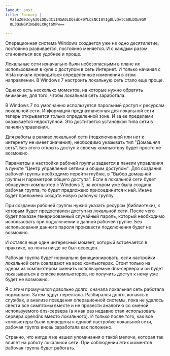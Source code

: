```yaml
--- 
layout: post
title: !binary |
  V2luZG93cyA3OiDQvdC1INGA0LDQsdC+0YLQsNC10YIg0LvQvtC60LDQu9GM
  0L3QsNGPINGB0LXRgtGMPw==

---
```

Операционная система Windows создается уже не одно десятилетие, постоянно развивается, постоянно меняется. И с каждым разом становиться все удобнее и проще.

Локальные сети изначально были небезопасными в плане их использования в купе с доступом в сеть Интернет. И только начиная с Vista начали проводиться определенные изменения в этом направлении. В Windows 7 настроить локальную сеть стало еще проще.

Однако есть несколько моментов, на которые нужно обратить внимание, для того, чтобы локальная сеть заработала.

В Windows 7 по умолчанию используется парольный доступ к ресурсам локальной сети. Информация предназначенная для локальной сети теперь открывается только определенной зоне. И за ее пределами оказывается недоступной. Это достигается установкой типа сети в панели управления.

Для работы в рамках локальной сети (подключенной или нет к интернету не имеет значения), необходимо указывать тип "Домашняя сеть". Без этого открыть доступ к своему компьютеру будет просто не возможно.

Параметры и настройки рабочей группы задается в панели управления в пункте "Центр управления сетями и общим доступом". Для создания рабочей группы необходимо перейти глубже, в "Выбор домашней группы и параметров общего доступа". Если в локальной сети будет обнаружен компьютер с Windows 7, на котором уже была создана рабочая группа, то будет предложено присоединится к ней. Иначе будет преложено создать новую рабочую группу.

При создании рабочей группы нужно указать ресурсы (библиотеки), к которым будет предоставлен доступ из локальной сети. После чего будет показан генерированный случайный пароль, который необходимо использовать при подключении к данной рабочей группе. Без использования данного пароля произвести подключения будет не возможно.

И остался еще один интересный момент, который встречается в практике, но почти нигде не был освещен.

Рабочая группа будет нормально функционировать, если настройки локальной сети совпадают на всех компьютерах. Стоит только на одном из компьютером сменить используемые dns-сервера и он будет показываться в списке компьютеров, но получить доступ к нему уже будет не возможно.

Я с этим промучился довольно долго, сначала локальная сеть работала нормально. Затем вдруг перестала. Разбирался долго, копаясь в службах, в анализе поведения операционной системы, пока не удалось свести все симптомы вместе и не провести аналогию со сменой используемого dns-сервера (а я как раз недавно стал использовать сервера opendns вместо локального). И только после того, как все компьютеры были приведены к единой настройке локальной сети, рабочая группа вновь заработала как положено.

Странно, что нигде я не нашел упоминания о такой мелочи, которая так влияет на работу локальной сети. При соблюдении этих моментов рабочая группа будет работать.
